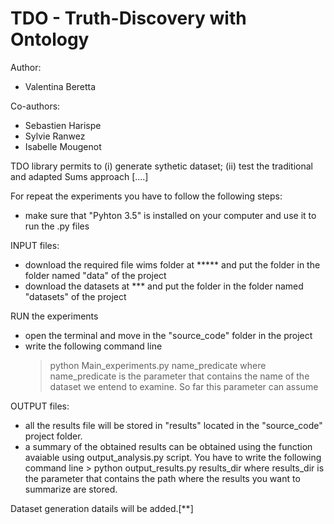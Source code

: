 # TDO - Truth-Discovery with Ontology

Author:
 - Valentina Beretta
	
Co-authors:
 - Sebastien Harispe
 - Sylvie Ranwez
 - Isabelle Mougenot

TDO library permits to (i) generate sythetic dataset; (ii) test the traditional and adapted Sums approach [....]


For repeat the experiments you have to follow the following steps:

 - make sure that "Pyhton 3.5" is installed on your computer and use it to run the .py files 
 
INPUT files:
 - download the required file wims folder at ***** and put the folder in the folder named "data" of the project
 - download the datasets at *** and put the folder in the folder named "datasets" of the project
 
RUN the experiments
 - open the terminal and move in the "source_code" folder in the project
 - write the following command line
	> python Main_experiments.py name_predicate
   where name_predicate is the parameter that contains the name of the dataset we entend to examine. So far this parameter can assume
 
OUTPUT files:
 - all the results file will be stored in "results" located in the "source_code" project folder.
 - a summary of the obtained results can be obtained using the function avaiable using output_analysis.py script. 
   You have to write the following command line
		> python output_results.py results_dir
   where results_dir is the parameter that contains the path where the results you want to summarize are stored.

Dataset generation datails will be added.[**]
